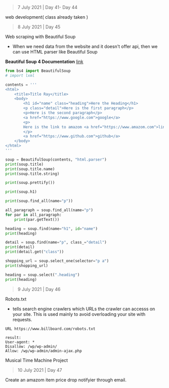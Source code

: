 > 7 July 2021 | Day 41-  Day 44

web development( class already taken )

> 8 July 2021 | Day 45

Web scraping with Beautiful Soup
- When we need data from the website and it doesn't offer api, then we can use HTML parser like Beautiful Soup

**Beautiful Soup 4 Documentation** [link](https://www.crummy.com/software/BeautifulSoup/bs4/doc/)

```python
from bs4 import BeautifulSoup
# import lxml

contents = '''
<html>
	<title>Title Ray</title>
	<body>
		<h1 id="name" class="heading">Here the Heading</h1>
		<p class="detail">Here is the first paragraph</p>
		<p>Here is the second paragraph</p>
		<a href="https://www.google.com">google</a>
		<p>
		Here is the link to amazom <a href="https://www.amazom.com">link</a>
		</p>
		<a href="https://www.github.com">github</a>
	</body>
</html>
'''

soup = BeautifulSoup(contents, "html.parser")
print(soup.title)
print(soup.title.name)
print(soup.title.string)

print(soup.prettify())

print(soup.h1)

print(soup.find_all(name="p"))

all_paragraph = soup.find_all(name="p")
for par in all_paragraph:
	print(par.getText())

heading = soup.find(name="h1", id="name")
print(heading)

detail = soup.find(name="p", class_="detail")
print(detail)
print(detail.get("class"))

shopping_url = soup.select_one(selector="p a")
print(shopping_url)

heading = soup.select(".heading")
print(heading)
```

> 9 July 2021 | Day 46

Robots.txt
- tells search engine crawlers which URLs the crawler can accesss on your site. This is used mainly to avoid overloading your site with requests.

```
URL https://www.billboard.com/robots.txt

result:
User-agent: *
Disallow: /wp/wp-admin/
Allow: /wp/wp-admin/admin-ajax.php
```

Musical Time Machine Project

> 10 July 2021 | Day 47

Create an amazom item price drop notifyier through email.
